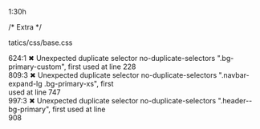 1:30h






/* Extra */

tatics/css/base.css
                                                
                                 
 624:1  ✖  Unexpected duplicate selector                 no-duplicate-selectors
           ".bg-primary-custom", first used at line 228                        
 809:3  ✖  Unexpected duplicate selector                 no-duplicate-selectors
           ".navbar-expand-lg .bg-primary-xs", first                           
           used at line 747                                                    
 997:3  ✖  Unexpected duplicate selector                 no-duplicate-selectors
           ".header--bg-primary", first used at line                           
           908
